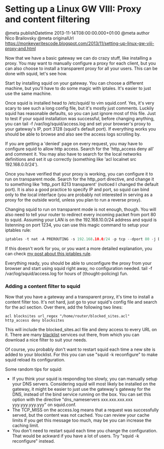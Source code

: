 # Setting up a Linux GW VIII: Proxy and content filtering

@meta publishDatetime 2013-11-14T08:00:00.000+01:00
@meta author Nico Brailovsky
@meta originalUrl https://monkeywritescode.blogspot.com/2013/11/setting-up-linux-gw-viii-proxy-and.html

Now that we have a basic gateway we can do crazy stuff, like installing a proxy. You may want to manually configure a proxy for each client, but you can also choose to install a transparent proxy for all your users. This can be done with squid, let's see how.

Start by installing squid on your gateway. You can choose a different machine, but you'll have to do some magic with iptales. It's easier to just use the same machine.

Once squid is installed head to /etc/squid/ to vim squid.conf. Yes, it's very scary to see such a long config file, but it's mostly just comments. Luckily squid has reasonable defaults, so you can just ignore most of this file. Just to test if your squid installation was successful, before changing anything, you can tail -f /var/log/squid/access.log and set your browser's proxy to your gateway's IP, port 3128 (squid's default port). If everything works you should be able to browse and also see the access logs scrolling by.

If you are getting a 'denied' page on every request, you may have to configure squid to allow http access. Search for the 'http\_access deny all' and comment it. You may also have to search for the local networks definitions and set it up correctly (something like 'acl localnet src 192.168.0.0/24').

Once you have verified that your proxy is working, you can configure it to run on transparent mode. Search for the http\_port directive, and change it to something like 'http\_port 8213 transparent' (noticed I changed the default port). It is also a good practice to specify IP and port, so squid can bind only to the local interface (you are probably not interested in serving as a proxy for the outside world, unless you plan to run a reverse proxy).

Changing squid to run on transparent mode is not enough, though. You will also need to tell your router to redirect every incoming packet from port 80 to squid. Assuming your LAN is on the 192.168.10.0/24 address and squid is listenning on port 1234, you can use this magic command to setup your iptables rule:

```c++
iptables -t nat -A PREROUTING -s 192.168.10.0/24 -p tcp --dport 80 -j DNAT --to :1234
```

If this doesn't work for you, or you want a more detailed explanation, you can check [my post about this iptables rule](/blog_md/2012/1106_Redirectingconnectionsfromoneporttoanotherwithiptables.md).

Everything ready, you should be able to unconfigure the proxy from your browser and start using squid right away, no configuration needed. tail -f /var/log/squid/access.log for hours of (thought-policing) fun.

### Adding a content filter to squid

Now that you have a gateway and a transparent proxy, it's time to install a content filter too. It's not hard, just go to your squid's config file and search for the acl section. Over there, add the following two lines:

```
acl blocksites url_regex "/home/router/blocked_sites.acl"
http_access deny blocksites
```

This will include the blocked\_sites.acl file and deny access to every URL on it. There are many [blacklist](/blog_md/youfoundadeadlink.md) services out there, from which you can download a nice filter to suit your needs.

Of course, you probably don't want to restart squid each time a new site is added to your blocklist. For this you can use "squid -k reconfigure" to make squid reload its configuration.

Some random tips for squid:
* If you think your squid is responding too slowly, you can manually setup your DNS servers. Considering squid will most likely be installed on the gateway, it might be easier to just use the gateway's gateway for the DNS, instead of the bind service running on the box. You can set this option with the directive "dns\_nameservers xxx.xxx.xxx.xxx yyy.yyy.yyy.yyy" on squid.conf.
* The TCP\_MISS on the access.log means that a request was successfully served, but the content was not cached. You can review your cache limits if you get this message too much, may be you can increase the caching limit.
* You don't need to restart squid each time you change the configuration. That would be ackward if you have a lot of users. Try "squid -k reconfigure" instead.

